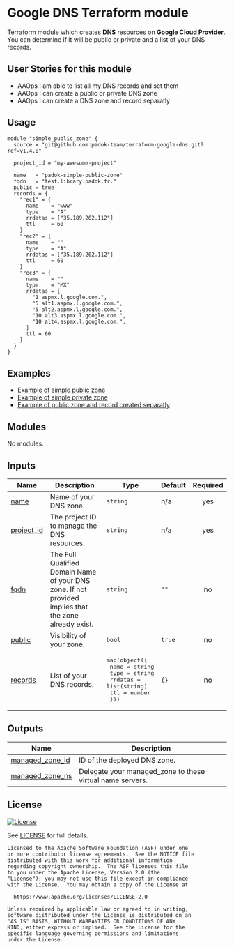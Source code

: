 # Google DNS Terraform module

Terraform module which creates **DNS** resources on **Google Cloud Provider**.
You can determine if it will be public or private and a list of your DNS records.

## User Stories for this module

- AAOps I am able to list all my DNS records and set them
- AAOps I can create a public or private DNS zone
- AAOps I can create a DNS zone and record separatly

## Usage

```hcl
module "simple_public_zone" {
  source = "git@github.com:padok-team/terraform-google-dns.git?ref=v1.4.0"

  project_id = "my-awesome-project"

  name   = "padok-simple-public-zone"
  fqdn   = "test.library.padok.fr."
  public = true
  records = {
    "rec1" = {
      name    = "www"
      type    = "A"
      rrdatas = ["35.189.202.112"]
      ttl     = 60
    }
    "rec2" = {
      name    = ""
      type    = "A"
      rrdatas = ["35.189.202.112"]
      ttl     = 60
    }
    "rec3" = {
      name    = ""
      type    = "MX"
      rrdatas = [
        "1 aspmx.l.google.com.",
        "5 alt1.aspmx.l.google.com.",
        "5 alt2.aspmx.l.google.com.",
        "10 alt3.aspmx.l.google.com.",
        "10 alt4.aspmx.l.google.com.",
      ]
      ttl = 60
    }
  }
}
```

## Examples

- [Example of simple public zone](examples/simple_public_zone/main.tf)
- [Example of simple private zone](examples/simple_private_zone/main.tf)
- [Example of public zone and record created separatly](examples/separated_zone_record/main.tf)

<!-- BEGIN_TF_DOCS -->
## Modules

No modules.

## Inputs

| Name | Description | Type | Default | Required |
|------|-------------|------|---------|:--------:|
| <a name="input_name"></a> [name](#input\_name) | Name of your DNS zone. | `string` | n/a | yes |
| <a name="input_project_id"></a> [project\_id](#input\_project\_id) | The project ID to manage the DNS resources. | `string` | n/a | yes |
| <a name="input_fqdn"></a> [fqdn](#input\_fqdn) | The Full Qualified Domain Name of your DNS zone. If not provided implies that the zone already exist. | `string` | `""` | no |
| <a name="input_public"></a> [public](#input\_public) | Visibility of your zone. | `bool` | `true` | no |
| <a name="input_records"></a> [records](#input\_records) | List of your DNS records. | <pre>map(object({<br>    name    = string<br>    type    = string<br>    rrdatas = list(string)<br>    ttl     = number<br>  }))</pre> | `{}` | no |

## Outputs

| Name | Description |
|------|-------------|
| <a name="output_managed_zone_id"></a> [managed\_zone\_id](#output\_managed\_zone\_id) | ID of the deployed DNS zone. |
| <a name="output_managed_zone_ns"></a> [managed\_zone\_ns](#output\_managed\_zone\_ns) | Delegate your managed\_zone to these virtual name servers. |
<!-- END_TF_DOCS -->

## License

[![License](https://img.shields.io/badge/License-Apache%202.0-blue.svg)](https://opensource.org/licenses/Apache-2.0)

See [LICENSE](LICENSE) for full details.

```text
Licensed to the Apache Software Foundation (ASF) under one
or more contributor license agreements.  See the NOTICE file
distributed with this work for additional information
regarding copyright ownership.  The ASF licenses this file
to you under the Apache License, Version 2.0 (the
"License"); you may not use this file except in compliance
with the License.  You may obtain a copy of the License at

  https://www.apache.org/licenses/LICENSE-2.0

Unless required by applicable law or agreed to in writing,
software distributed under the License is distributed on an
"AS IS" BASIS, WITHOUT WARRANTIES OR CONDITIONS OF ANY
KIND, either express or implied.  See the License for the
specific language governing permissions and limitations
under the License.
```
